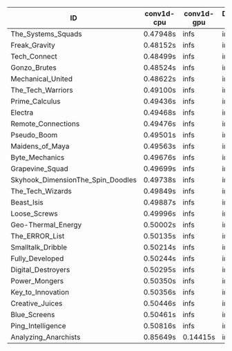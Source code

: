 |ID|conv1d-cpu|conv1d-gpu|DWSPConv2D-gpu|gemm-gpu|avg|
|-|-|-|-|-|-|
|The_Systems_Squads|0.47948s|infs|infs|4.75585s|infs|
|Freak_Gravity|0.48152s|infs|infs|4.76230s|infs|
|Tech_Connect|0.48499s|infs|infs|4.76829s|infs|
|Gonzo_Brutes|0.48524s|infs|infs|4.74687s|infs|
|Mechanical_United|0.48622s|infs|infs|4.75543s|infs|
|The_Tech_Warriors|0.49100s|infs|infs|4.74800s|infs|
|Prime_Calculus|0.49436s|infs|infs|4.76898s|infs|
|Electra|0.49468s|infs|infs|4.76030s|infs|
|Remote_Connections|0.49476s|infs|infs|4.76293s|infs|
|Pseudo_Boom|0.49501s|infs|infs|4.75224s|infs|
|Maidens_of_Maya|0.49563s|infs|infs|4.76671s|infs|
|Byte_Mechanics|0.49676s|infs|infs|4.73345s|infs|
|Grapevine_Squad|0.49699s|infs|infs|4.74060s|infs|
|Skyhook_DimensionThe_Spin_Doodles|0.49738s|infs|infs|4.74268s|infs|
|The_Tech_Wizards|0.49849s|infs|infs|4.75833s|infs|
|Beast_Isis|0.49887s|infs|infs|4.74878s|infs|
|Loose_Screws|0.49996s|infs|infs|4.76376s|infs|
|Geo-Thermal_Energy|0.50002s|infs|infs|4.75995s|infs|
|The_ERROR_List|0.50135s|infs|infs|4.74581s|infs|
|Smalltalk_Dribble|0.50214s|infs|infs|4.72412s|infs|
|Fully_Developed|0.50244s|infs|infs|4.75554s|infs|
|Digital_Destroyers|0.50295s|infs|infs|4.72506s|infs|
|Power_Mongers|0.50350s|infs|infs|4.75791s|infs|
|Key_to_Innovation|0.50356s|infs|infs|4.72230s|infs|
|Creative_Juices|0.50446s|infs|infs|4.77785s|infs|
|Blue_Screens|0.50461s|infs|infs|4.75540s|infs|
|Ping_Intelligence|0.50816s|infs|infs|4.74891s|infs|
|Analyzing_Anarchists|0.85649s|0.14415s|infs|4.76670s|infs|
